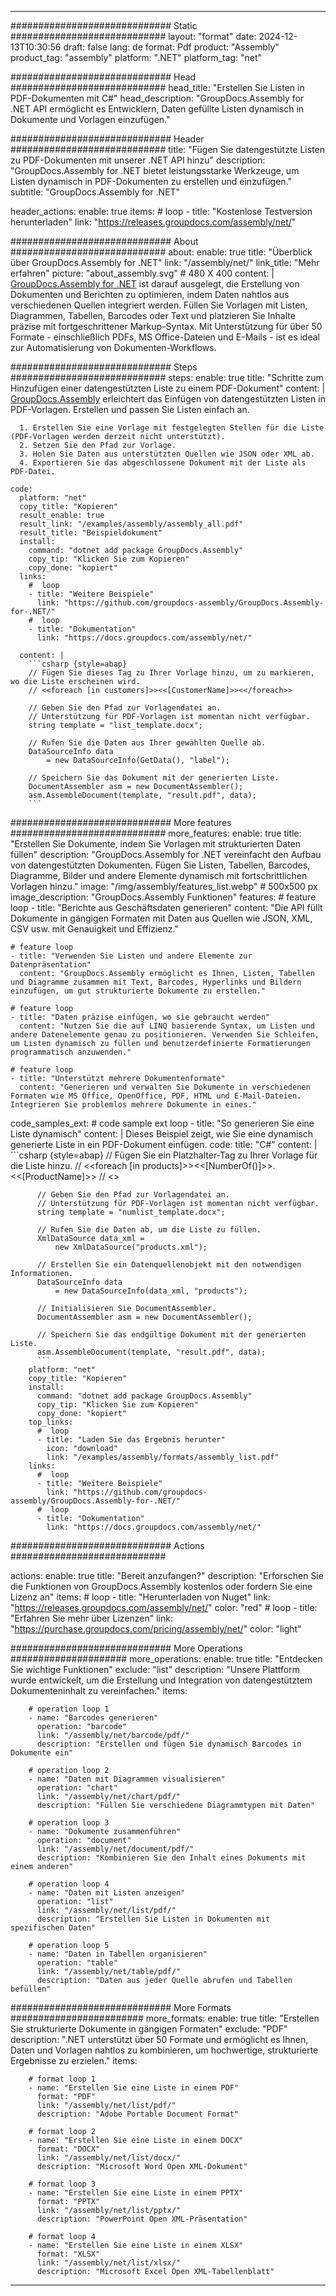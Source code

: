 



---
############################# Static ############################
layout: "format"
date:  2024-12-13T10:30:56
draft: false
lang: de
format: Pdf
product: "Assembly"
product_tag: "assembly"
platform: ".NET"
platform_tag: "net"

############################# Head ############################
head_title: "Erstellen Sie Listen in PDF-Dokumenten mit C#"
head_description: "GroupDocs.Assembly for .NET API ermöglicht es Entwicklern, Daten gefüllte Listen dynamisch in Dokumente und Vorlagen einzufügen."

############################# Header ############################
title: "Fügen Sie datengestützte Listen zu PDF-Dokumenten mit unserer .NET API hinzu" 
description: "GroupDocs.Assembly for .NET bietet leistungsstarke Werkzeuge, um Listen dynamisch in PDF-Dokumenten zu erstellen und einzufügen."
subtitle: "GroupDocs.Assembly for .NET" 

header_actions:
  enable: true
  items:
    #  loop
    - title: "Kostenlose Testversion herunterladen"
      link: "https://releases.groupdocs.com/assembly/net/"
      
############################# About ############################
about:
    enable: true
    title: "Überblick über GroupDocs.Assembly for .NET"
    link: "/assembly/net/"
    link_title: "Mehr erfahren"
    picture: "about_assembly.svg" # 480 X 400
    content: |
       [GroupDocs.Assembly for .NET](/assembly/net/) ist darauf ausgelegt, die Erstellung von Dokumenten und Berichten zu optimieren, indem Daten nahtlos aus verschiedenen Quellen integriert werden. Füllen Sie Vorlagen mit Listen, Diagrammen, Tabellen, Barcodes oder Text und platzieren Sie Inhalte präzise mit fortgeschrittener Markup-Syntax. Mit Unterstützung für über 50 Formate - einschließlich PDFs, MS Office-Dateien und E-Mails - ist es ideal zur Automatisierung von Dokumenten-Workflows.

############################# Steps ############################
steps:
    enable: true
    title: "Schritte zum Hinzufügen einer datengestützten Liste zu einem PDF-Dokument"
    content: |
      [GroupDocs.Assembly](/assembly/net/) erleichtert das Einfügen von datengestützten Listen in PDF-Vorlagen. Erstellen und passen Sie Listen einfach an.
      
      1. Erstellen Sie eine Vorlage mit festgelegten Stellen für die Liste (PDF-Vorlagen werden derzeit nicht unterstützt).
      2. Setzen Sie den Pfad zur Vorlage.
      3. Holen Sie Daten aus unterstützten Quellen wie JSON oder XML ab.
      4. Exportieren Sie das abgeschlossene Dokument mit der Liste als PDF-Datei.
   
    code:
      platform: "net"
      copy_title: "Kopieren"
      result_enable: true
      result_link: "/examples/assembly/assembly_all.pdf"
      result_title: "Beispieldokument"
      install:
        command: "dotnet add package GroupDocs.Assembly"
        copy_tip: "Klicken Sie zum Kopieren"
        copy_done: "kopiert"
      links:
        #  loop
        - title: "Weitere Beispiele"
          link: "https://github.com/groupdocs-assembly/GroupDocs.Assembly-for-.NET/"
        #  loop
        - title: "Dokumentation"
          link: "https://docs.groupdocs.com/assembly/net/"
          
      content: |
        ```csharp {style=abap}
        // Fügen Sie dieses Tag zu Ihrer Vorlage hinzu, um zu markieren, wo die Liste erscheinen wird.
        // <<foreach [in customers]>><<[CustomerName]>><</foreach>>

        // Geben Sie den Pfad zur Vorlagendatei an.
        // Unterstützung für PDF-Vorlagen ist momentan nicht verfügbar.
        string template = "list_template.docx";

        // Rufen Sie die Daten aus Ihrer gewählten Quelle ab.
        DataSourceInfo data 
            = new DataSourceInfo(GetData(), "label");

        // Speichern Sie das Dokument mit der generierten Liste.
        DocumentAssembler asm = new DocumentAssembler();
        asm.AssembleDocument(template, "result.pdf", data);
        ```            

############################# More features ############################
more_features:
  enable: true
  title: "Erstellen Sie Dokumente, indem Sie Vorlagen mit strukturierten Daten füllen"
  description: "GroupDocs.Assembly for .NET vereinfacht den Aufbau von datengestützten Dokumenten. Fügen Sie Listen, Tabellen, Barcodes, Diagramme, Bilder und andere Elemente dynamisch mit fortschrittlichen Vorlagen hinzu."
  image: "/img/assembly/features_list.webp" # 500x500 px
  image_description: "GroupDocs.Assembly Funktionen"
  features:
    # feature loop
    - title: "Berichte aus Geschäftsdaten generieren"
      content: "Die API füllt Dokumente in gängigen Formaten mit Daten aus Quellen wie JSON, XML, CSV usw. mit Genauigkeit und Effizienz."

    # feature loop
    - title: "Verwenden Sie Listen und andere Elemente zur Datenpräsentation"
      content: "GroupDocs.Assembly ermöglicht es Ihnen, Listen, Tabellen und Diagramme zusammen mit Text, Barcodes, Hyperlinks und Bildern einzufügen, um gut strukturierte Dokumente zu erstellen."

    # feature loop
    - title: "Daten präzise einfügen, wo sie gebraucht werden"
      content: "Nutzen Sie die auf LINQ basierende Syntax, um Listen und andere Datenelemente genau zu positionieren. Verwenden Sie Schleifen, um Listen dynamisch zu füllen und benutzerdefinierte Formatierungen programmatisch anzuwenden."

    # feature loop
    - title: "Unterstützt mehrere Dokumentenformate"
      content: "Generieren und verwalten Sie Dokumente in verschiedenen Formaten wie MS Office, OpenOffice, PDF, HTML und E-Mail-Dateien. Integrieren Sie problemlos mehrere Dokumente in eines."
      
  code_samples_ext:
    # code sample ext loop
    - title: "So generieren Sie eine Liste dynamisch"
      content: |
        Dieses Beispiel zeigt, wie Sie eine dynamisch generierte Liste in ein PDF-Dokument einfügen.
      code:
        title: "C#"
        content: |
          ```csharp {style=abap}
          // Fügen Sie ein Platzhalter-Tag zu Ihrer Vorlage für die Liste hinzu.
          // <<foreach [in products]>><<[NumberOf()]>>. <<[ProductName]>>
          // <</foreach>>

          // Geben Sie den Pfad zur Vorlagendatei an.
          // Unterstützung für PDF-Vorlagen ist momentan nicht verfügbar.
          string template = "numlist_template.docx";

          // Rufen Sie die Daten ab, um die Liste zu füllen.
          XmlDataSource data_xml =
              new XmlDataSource("products.xml");

          // Erstellen Sie ein Datenquellenobjekt mit den notwendigen Informationen.
          DataSourceInfo data 
              = new DataSourceInfo(data_xml, "products");

          // Initialisieren Sie DocumentAssembler.
          DocumentAssembler asm = new DocumentAssembler();

          // Speichern Sie das endgültige Dokument mit der generierten Liste.
          asm.AssembleDocument(template, "result.pdf", data);
          ```
        platform: "net"
        copy_title: "Kopieren"
        install:
          command: "dotnet add package GroupDocs.Assembly"
          copy_tip: "Klicken Sie zum Kopieren"
          copy_done: "kopiert"
        top_links:
          #  loop
          - title: "Laden Sie das Ergebnis herunter"
            icon: "download"
            link: "/examples/assembly/formats/assembly_list.pdf"
        links:
          #  loop
          - title: "Weitere Beispiele"
            link: "https://github.com/groupdocs-assembly/GroupDocs.Assembly-for-.NET/"
          #  loop
          - title: "Dokumentation"
            link: "https://docs.groupdocs.com/assembly/net/"
            

            


############################# Actions ############################

actions:
  enable: true
  title: "Bereit anzufangen?"
  description: "Erforschen Sie die Funktionen von GroupDocs.Assembly kostenlos oder fordern Sie eine Lizenz an"
  items:
    #  loop
    - title: "Herunterladen von Nuget"
      link: "https://releases.groupdocs.com/assembly/net/"
      color: "red"
        #  loop
    - title: "Erfahren Sie mehr über Lizenzen"
      link: "https://purchase.groupdocs.com/pricing/assembly/net/"
      color: "light"


############################# More Operations #####################
more_operations:
    enable: true
    title: "Entdecken Sie wichtige Funktionen"
    exclude: "list"
    description: "Unsere Plattform wurde entwickelt, um die Erstellung und Integration von datengestütztem Dokumenteninhalt zu vereinfachen."
    items: 
          
        # operation loop 1
        - name: "Barcodes generieren"
          operation: "barcode"
          link: "/assembly/net/barcode/pdf/"
          description: "Erstellen und fügen Sie dynamisch Barcodes in Dokumente ein"

        # operation loop 2
        - name: "Daten mit Diagrammen visualisieren"
          operation: "chart"
          link: "/assembly/net/chart/pdf/"
          description: "Füllen Sie verschiedene Diagrammtypen mit Daten"

        # operation loop 3
        - name: "Dokumente zusammenführen"
          operation: "document"
          link: "/assembly/net/document/pdf/"
          description: "Kombinieren Sie den Inhalt eines Dokuments mit einem anderen"

        # operation loop 4
        - name: "Daten mit Listen anzeigen"
          operation: "list"
          link: "/assembly/net/list/pdf/"
          description: "Erstellen Sie Listen in Dokumenten mit spezifischen Daten"

        # operation loop 5
        - name: "Daten in Tabellen organisieren"
          operation: "table"
          link: "/assembly/net/table/pdf/"
          description: "Daten aus jeder Quelle abrufen und Tabellen befüllen"
         
          
############################# More Formats ########################
more_formats:
    enable: true
    title: "Erstellen Sie strukturierte Dokumente in gängigen Formaten"
    exclude: "PDF"
    description: ".NET unterstützt über 50 Formate und ermöglicht es Ihnen, Daten und Vorlagen nahtlos zu kombinieren, um hochwertige, strukturierte Ergebnisse zu erzielen."
    items: 
          
        # format loop 1
        - name: "Erstellen Sie eine Liste in einem PDF"
          format: "PDF"
          link: "/assembly/net/list/pdf/"
          description: "Adobe Portable Document Format"
          
        # format loop 2
        - name: "Erstellen Sie eine Liste in einem DOCX"
          format: "DOCX"
          link: "/assembly/net/list/docx/"
          description: "Microsoft Word Open XML-Dokument"
          
        # format loop 3
        - name: "Erstellen Sie eine Liste in einem PPTX"
          format: "PPTX"
          link: "/assembly/net/list/pptx/"
          description: "PowerPoint Open XML-Präsentation"
          
        # format loop 4
        - name: "Erstellen Sie eine Liste in einem XLSX"
          format: "XLSX"
          link: "/assembly/net/list/xlsx/"
          description: "Microsoft Excel Open XML-Tabellenblatt"


          

---
